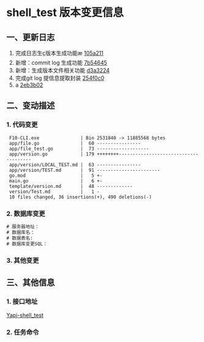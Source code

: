 # shell_test 版本变更信息 

## 一、更新日志

<!--简要描述本次修改影响了哪些功能，如新增XX功能，优化XX功能的XX问题等-->

<!--以下信息提取自 Commit Log -->
1. 完成日志生ç版本生成功能æ [105a211]()
2. 新增：commit log 生成功能 [7b54645]()
3. 新增：生成版本文件相关功能 [d3a3224]()
4. 完成git log 提信息提取封装 [254f0c0]()
5. a [2eb3b02]()


<!--more-->
## 二、变动描述

### 1. 代码变更

<!--本次修改影响了哪些代码，由程序自动统计生成-->
```
 F10-CLI.exe               | Bin 2531840 -> 11885568 bytes
 app/file.go               |  60 ----------------
 app/file_test.go          |  73 -------------------
 app/version.go            | 179 ++++++++--------------------------------------
 app/version/LOCAL_TEST.md |  63 ----------------
 app/version/TEST.md       |  91 -----------------------
 go.mod                    |   5 +-
 main.go                   |   6 +-
 template/version.md       |  48 -------------
 version/Test.md           |   1 -
 10 files changed, 36 insertions(+), 490 deletions(-)

```

### 2. 数据库变更

<!--需要对数据库做那些修改，将SQL写在下方代码区，没有写则无-->
```SQL
# 服务器地址：
# 数据库名：
# 数据表名:
# 数据库变更SQL：

```

### 3. 其他变更

<!-- 配置文件，环境变量，容器平台配置，数据更新依赖等等其他变更请记录在这里-->


## 三、其他信息

### 1. 接口地址

<!--如果接口已上传到yapi,直接填写yapi地址即可-->
[Yapi-shell_test]()

### 2. 任务命令

<!--请输入本次功能所需脚本的执行命令-->
```shell

```